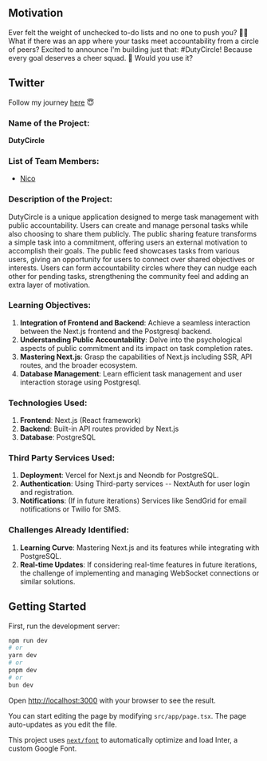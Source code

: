 ## Motivation

Ever felt the weight of unchecked to-do lists and no one to push you? 📝💡 What if there was an app where your tasks meet accountability from a circle of peers? Excited to announce I'm building just that: #DutyCircle! Because every goal deserves a cheer squad. 🚀 Would you use it?
## Twitter
Follow my journey [here](https://x.com/codelawani/status/1710249823180312657?s=20) 😇

### **Name of the Project**:

**DutyCircle**

### **List of Team Members**:

- [Nico](https://x.com/codelawani)

### **Description of the Project**:

DutyCircle is a unique application designed to merge task management with public accountability. Users can create and manage personal tasks while also choosing to share them publicly. The public sharing feature transforms a simple task into a commitment, offering users an external motivation to accomplish their goals. The public feed showcases tasks from various users, giving an opportunity for users to connect over shared objectives or interests. Users can form accountability circles where they can nudge each other for pending tasks, strengthening the community feel and adding an extra layer of motivation.

### **Learning Objectives**:

1. **Integration of Frontend and Backend**: Achieve a seamless interaction between the Next.js frontend and the Postgresql backend.
2. **Understanding Public Accountability**: Delve into the psychological aspects of public commitment and its impact on task completion rates.
3. **Mastering Next.js**: Grasp the capabilities of Next.js including SSR, API routes, and the broader ecosystem.
4. **Database Management**: Learn efficient task management and user interaction storage using Postgresql.

### **Technologies Used**:

1. **Frontend**: Next.js (React framework)
2. **Backend**: Built-in API routes provided by Next.js
3. **Database**: PostgreSQL

### **Third Party Services Used**:

1. **Deployment**: Vercel for Next.js and Neondb for PostgreSQL.
2. **Authentication**: Using Third-party services -- NextAuth for user login and registration.
3. **Notifications**: (If in future iterations) Services like SendGrid for email notifications or Twilio for SMS.

### **Challenges Already Identified**:

1. **Learning Curve**: Mastering Next.js and its features while integrating with PostgreSQL.
2. **Real-time Updates**: If considering real-time features in future iterations, the challenge of implementing and managing WebSocket connections or similar solutions.

## Getting Started

First, run the development server:

```bash
npm run dev
# or
yarn dev
# or
pnpm dev
# or
bun dev
```

Open [http://localhost:3000](http://localhost:3000) with your browser to see the result.

You can start editing the page by modifying `src/app/page.tsx`. The page auto-updates as you edit the file.

This project uses [`next/font`](https://nextjs.org/docs/basic-features/font-optimization) to automatically optimize and load Inter, a custom Google Font.

